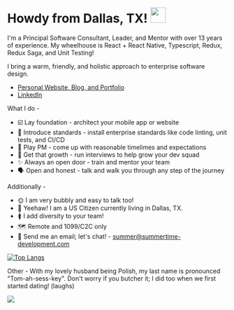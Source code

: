 <h1> Howdy from Dallas, TX! <img src="https://media.giphy.com/media/hvRJCLFzcasrR4ia7z/giphy.gif" width="35px"></h1>

I'm a Principal Software Consultant, Leader, and Mentor with over 13 years of experience. My wheelhouse is React + React Native, Typescript, Redux, Redux Saga, and Unit Testing! 

I bring a warm, friendly, and holistic approach to enterprise software design. 

* [Personal Website, Blog, and Portfolio](https://summertime-development.com)
* [LinkedIn](https://www.linkedin.com/in/summertime/)

What I do -

* ☑️ Lay foundation - architect your mobile app or website
* 🔧 Introduce standards - install enterprise standards like code linting, unit tests, and CI/CD
* 📅 Play PM - come up with reasonable timelimes and expectations
* 👔 Get that growth - run interviews to help grow your dev squad 
* ✨ Always an open door - train and mentor your team
* 🗣️ Open and honest - talk and walk you through any step of the journey
 
Additionally -

* 🌞 I am very bubbly and easy to talk too!
* 🤠 Yeehaw! I am a US Citizen currently living in Dallas, TX.
* 🚺 I add diversity to your team!
* 🗺️ Remote and 1099/C2C only
* 🤗 Send me an email; let's chat! - summer@summertime-development.com



[![Top Langs](https://github-readme-stats.vercel.app/api/top-langs/?username=GamesOfSummer&layout=compact&theme=radical&langs_count=2&hide=c,c#,ShaderLab,html)](https://github.com/anuraghazra/github-readme-stats)


Other - With my lovely husband being Polish, my last name is pronounced "Tom-ah-sess-key". Don't worry if you butcher it; I did too when we first started dating! (laughs)

![](https://komarev.com/ghpvc/?username=gamesofsummer&color=blue)


